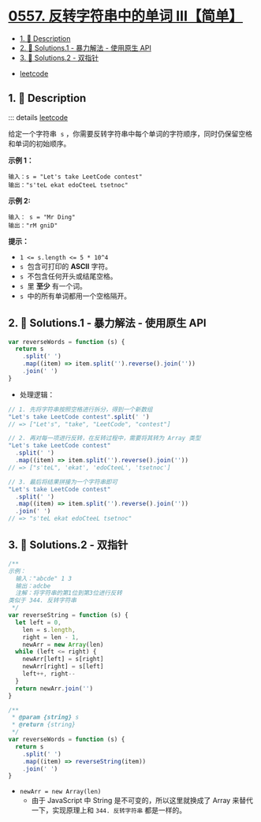# [0557. 反转字符串中的单词 III【简单】](https://github.com/Tdahuyou/TNotes.leetcode/tree/main/notes/0557.%20%E5%8F%8D%E8%BD%AC%E5%AD%97%E7%AC%A6%E4%B8%B2%E4%B8%AD%E7%9A%84%E5%8D%95%E8%AF%8D%20III%E3%80%90%E7%AE%80%E5%8D%95%E3%80%91)

<!-- region:toc -->

- [1. 📝 Description](#1--description)
- [2. 🎯 Solutions.1 - 暴力解法 - 使用原生 API](#2--solutions1---暴力解法---使用原生-api)
- [3. 🎯 Solutions.2 - 双指针](#3--solutions2---双指针)

<!-- endregion:toc -->

- [leetcode](https://leetcode.cn/problems/reverse-words-in-a-string-iii/)

## 1. 📝 Description

::: details [leetcode](https://leetcode.cn)

给定一个字符串  `s` ，你需要反转字符串中每个单词的字符顺序，同时仍保留空格和单词的初始顺序。

**示例 1：**

```
输入：s = "Let's take LeetCode contest"
输出："s'teL ekat edoCteeL tsetnoc"
```

**示例 2:**

```
输入： s = "Mr Ding"
输出："rM gniD"
```

**提示：**

- `1 <= s.length <= 5 * 10^4`
- `s`  包含可打印的 **ASCII** 字符。
- `s`  不包含任何开头或结尾空格。
- `s`  里 **至少** 有一个词。
- `s`  中的所有单词都用一个空格隔开。

## 2. 🎯 Solutions.1 - 暴力解法 - 使用原生 API

```js
var reverseWords = function (s) {
  return s
    .split(' ')
    .map((item) => item.split('').reverse().join(''))
    .join(' ')
}
```

- 处理逻辑：

```js
// 1. 先将字符串按照空格进行拆分，得到一个新数组
"Let's take LeetCode contest".split(' ')
// => ["Let's", "take", "LeetCode", "contest"]

// 2. 再对每一项进行反转，在反转过程中，需要将其转为 Array 类型
"Let's take LeetCode contest"
  .split(' ')
  .map((item) => item.split('').reverse().join(''))
// => ["s'teL", 'ekat', 'edoCteeL', 'tsetnoc']

// 3. 最后将结果拼接为一个字符串即可
"Let's take LeetCode contest"
  .split(' ')
  .map((item) => item.split('').reverse().join(''))
  .join(' ')
// => "s'teL ekat edoCteeL tsetnoc"
```

## 3. 🎯 Solutions.2 - 双指针

```js
/**
示例：
  输入："abcde" 1 3
  输出：adcbe
  注解：将字符串的第1位到第3位进行反转
类似于 344. 反转字符串
 */
var reverseString = function (s) {
  let left = 0,
    len = s.length,
    right = len - 1,
    newArr = new Array(len)
  while (left <= right) {
    newArr[left] = s[right]
    newArr[right] = s[left]
    left++, right--
  }
  return newArr.join('')
}

/**
 * @param {string} s
 * @return {string}
 */
var reverseWords = function (s) {
  return s
    .split(' ')
    .map((item) => reverseString(item))
    .join(' ')
}
```

- `newArr = new Array(len)`
  - 由于 JavaScript 中 String 是不可变的，所以这里就换成了 Array 来替代一下，实现原理上和 `344. 反转字符串` 都是一样的。

